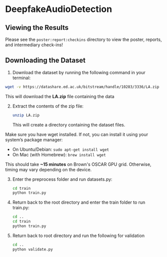 # DeepfakeAudioDetection

## Viewing the Results

Please see the `poster:report:checkins` directory to view the poster, reports, and intermediary check-ins!

## Downloading the Dataset 

1. Download the dataset by running the following command in your terminal:
```bash
wget -v https://datashare.ed.ac.uk/bitstream/handle/10283/3336/LA.zip
```

This will download the **LA.zip** file containing the data

2. Extract the contents of the zip file:
    ```bash
    unzip LA.zip
    ```

    This will create a directory containing the dataset files.

Make sure you have wget installed. If not, you can install it using your system’s package manager:
- On Ubuntu/Debian: `sudo apt-get install wget`
- On Mac (with Homebrew): `brew install wget`

This should take **~15 minutes** on Brown's OSCAR GPU grid. Otherwise, timing may vary depending on the device.

3. Enter the preprocess folder and run datasets.py:
    ```bash
    cd train
    python train.py
    ```

4. Return back to the root directory and enter the train folder to run train.py:
    ```bash
    cd ..
    cd train
    python train.py
    ```

5.  Return back to root directory and run the following for validation
    ```bash
    cd ..
    python validate.py
    ```